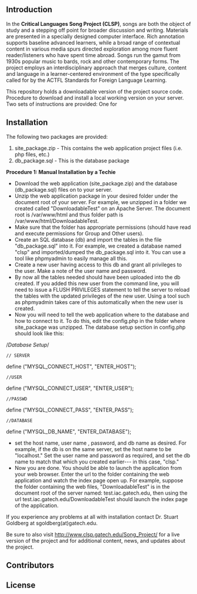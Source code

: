 ## Introduction
In the **Critical Languages Song Project (CLSP)**, songs are both the object of study and a stepping off point for broader discussion and writing. Materials are presented in a specially designed computer interface. Rich annotation supports baseline advanced learners, while a broad range of contextual content in various media spurs directed exploration among more fluent reader/listeners who have spent time abroad. Songs run the gamut from 1930s popular music to bards, rock and other contemporary forms. The project employs an interdisciplinary approach that merges culture, content and language in a learner-centered environment of the type specifically called for by the ACTFL Standards for Foreign Language Learning.

This repository holds a downloadable version of the project source code. Procedure to download and install a local working version on your server. Two sets of instructions are provided: One for 

## Installation
The following two packages are provided:
1. site_package.zip - This contains the web application project files (i.e. php files, etc.)
2. db_package.sql - This is the database package

**Procedure 1: Manual Installation by a Techie**
- Download the web application (site_package.zip) and the database (db_package.sql) files on to your server.
- Unzip the web application package in your desired folder under the document root of your server. For example, we unzipped in a folder we created called "DownloadableTest" on an Apache Server. The document root is /var/www/html and thus folder path is /var/www/html/DownloadableTest.
- Make sure that the folder has appropriate permissions (should have read and execute permissions for Group and Other users).
- Create an SQL database (db) and import the tables in the file "db_package.sql" into it. For example, we created a database named "clsp" and imported/dumped the db_package.sql into it. You can use a tool like phpmyadmin to easily manage all this.
- Create a new user having access to this db and grant all privileges to the user. Make a note of the user name and password. 
- By now all the tables needed should have been uploaded into the db created. If you added this new user from the command line, you will need to issue a FLUSH PRIVILEGES statement to tell the server to reload the tables with the updated privileges of the new user. Using a tool such as phpmyadmin takes care of this automatically when the new user is created.
- Now you will need to tell the web application where to the database and how to connect to it. To do this, edit the config.php in the folder where site_package was unzipped. The database setup section in config.php should look like this:   

/*Database Setup*/

	// SERVER
define ("MYSQL_CONNECT_HOST", "ENTER_HOST");
	
	//USER
define ("MYSQL_CONNECT_USER", "ENTER_USER");
	
	//PASSWD
define ("MYSQL_CONNECT_PASS", "ENTER_PASS");
	
	//DATABASE
define ("MYSQL_DB_NAME", "ENTER_DATABASE");


- set the host name, user name , password, and db name as desired. For example, if the db is on the same server, set the host name to be "localhost." Set the user name and password as required, and set the db name to match that which you created earlier--- in this case, "clsp." 
- Now you are done. You should be able to launch the application from your web browser. Enter the url to the folder containing the web application and watch the index page open up. For example, suppose the folder containing the web files, "DownloadableTest" is in the document root of the server named: test.iac.gatech.edu, then using the url test.iac.gatech.edu/DownloadableTest should launch the index page of the application.


If you experience any problems at all with installation contact Dr. Stuart Goldberg at sgoldberg(at)gatech.edu.

Be sure to also visit http://www.clsp.gatech.edu/Song_Project/ for a live version of the project and for additional content, news, and updates about the project.

## Contributors

## License
